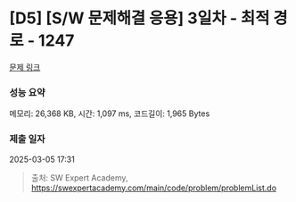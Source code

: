 # [D5] [S/W 문제해결 응용] 3일차 - 최적 경로 - 1247 

[문제 링크](https://swexpertacademy.com/main/code/problem/problemDetail.do?contestProbId=AV15OZ4qAPICFAYD) 

### 성능 요약

메모리: 26,368 KB, 시간: 1,097 ms, 코드길이: 1,965 Bytes

### 제출 일자

2025-03-05 17:31



> 출처: SW Expert Academy, https://swexpertacademy.com/main/code/problem/problemList.do